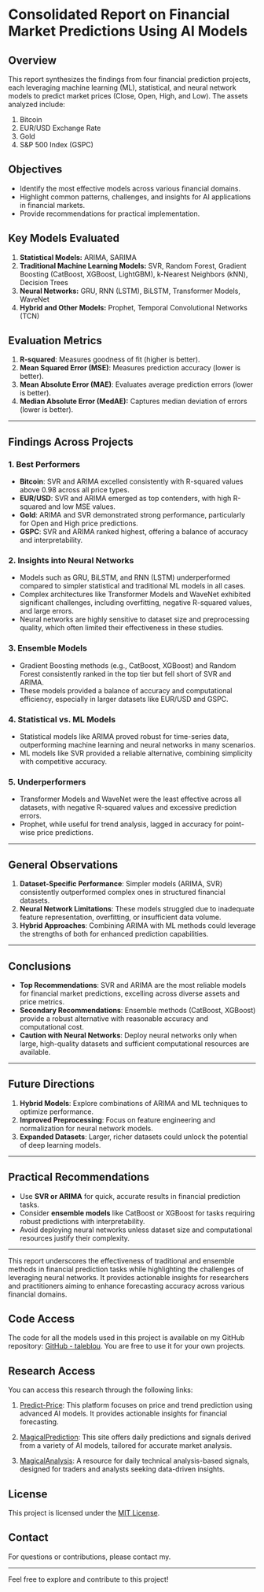# **Consolidated Report on Financial Market Predictions Using AI Models**

## **Overview**

This report synthesizes the findings from four financial prediction projects, each leveraging machine learning (ML), statistical, and neural network models to predict market prices (Close, Open, High, and Low). The assets analyzed include:

1. Bitcoin  
2. EUR/USD Exchange Rate  
3. Gold  
4. S\&P 500 Index (GSPC)

## **Objectives**

* Identify the most effective models across various financial domains.  
* Highlight common patterns, challenges, and insights for AI applications in financial markets.  
* Provide recommendations for practical implementation.

## **Key Models Evaluated**

1. **Statistical Models:** ARIMA, SARIMA  
2. **Traditional Machine Learning Models:** SVR, Random Forest, Gradient Boosting (CatBoost, XGBoost, LightGBM), k-Nearest Neighbors (kNN), Decision Trees  
3. **Neural Networks:** GRU, RNN (LSTM), BiLSTM, Transformer Models, WaveNet  
4. **Hybrid and Other Models:** Prophet, Temporal Convolutional Networks (TCN)

## **Evaluation Metrics**

1. **R-squared**: Measures goodness of fit (higher is better).  
2. **Mean Squared Error (MSE)**: Measures prediction accuracy (lower is better).  
3. **Mean Absolute Error (MAE)**: Evaluates average prediction errors (lower is better).  
4. **Median Absolute Error (MedAE):** Captures median deviation of errors (lower is better).

---

## **Findings Across Projects**

### **1\. Best Performers**

* **Bitcoin**: SVR and ARIMA excelled consistently with R-squared values above 0.98 across all price types.  
* **EUR/USD**: SVR and ARIMA emerged as top contenders, with high R-squared and low MSE values.  
* **Gold**: ARIMA and SVR demonstrated strong performance, particularly for Open and High price predictions.  
* **GSPC**: SVR and ARIMA ranked highest, offering a balance of accuracy and interpretability.

### **2\. Insights into Neural Networks**

* Models such as GRU, BiLSTM, and RNN (LSTM) underperformed compared to simpler statistical and traditional ML models in all cases.  
* Complex architectures like Transformer Models and WaveNet exhibited significant challenges, including overfitting, negative R-squared values, and large errors.  
* Neural networks are highly sensitive to dataset size and preprocessing quality, which often limited their effectiveness in these studies.

### **3\. Ensemble Models**

* Gradient Boosting methods (e.g., CatBoost, XGBoost) and Random Forest consistently ranked in the top tier but fell short of SVR and ARIMA.  
* These models provided a balance of accuracy and computational efficiency, especially in larger datasets like EUR/USD and GSPC.

### **4\. Statistical vs. ML Models**

* Statistical models like ARIMA proved robust for time-series data, outperforming machine learning and neural networks in many scenarios.  
* ML models like SVR provided a reliable alternative, combining simplicity with competitive accuracy.

### **5\. Underperformers**

* Transformer Models and WaveNet were the least effective across all datasets, with negative R-squared values and excessive prediction errors.  
* Prophet, while useful for trend analysis, lagged in accuracy for point-wise price predictions.

---

## **General Observations**

1. **Dataset-Specific Performance**: Simpler models (ARIMA, SVR) consistently outperformed complex ones in structured financial datasets.  
2. **Neural Network Limitations**: These models struggled due to inadequate feature representation, overfitting, or insufficient data volume.  
3. **Hybrid Approaches**: Combining ARIMA with ML methods could leverage the strengths of both for enhanced prediction capabilities.

---

## **Conclusions**

* **Top Recommendations**: SVR and ARIMA are the most reliable models for financial market predictions, excelling across diverse assets and price metrics.  
* **Secondary Recommendations**: Ensemble methods (CatBoost, XGBoost) provide a robust alternative with reasonable accuracy and computational cost.  
* **Caution with Neural Networks**: Deploy neural networks only when large, high-quality datasets and sufficient computational resources are available.

---

## **Future Directions**

1. **Hybrid Models**: Explore combinations of ARIMA and ML techniques to optimize performance.  
2. **Improved Preprocessing**: Focus on feature engineering and normalization for neural network models.  
3. **Expanded Datasets**: Larger, richer datasets could unlock the potential of deep learning models.

---

## **Practical Recommendations**

* Use **SVR or ARIMA** for quick, accurate results in financial prediction tasks.  
* Consider **ensemble models** like CatBoost or XGBoost for tasks requiring robust predictions with interpretability.  
* Avoid deploying neural networks unless dataset size and computational resources justify their complexity.

---

This report underscores the effectiveness of traditional and ensemble methods in financial prediction tasks while highlighting the challenges of leveraging neural networks. It provides actionable insights for researchers and practitioners aiming to enhance forecasting accuracy across various financial domains.


## Code Access

The code for all the models used in this project is available on my GitHub repository: [GitHub - taleblou](https://github.com/taleblou). You are free to use it for your own projects.

## Research Access

You can access this research through the following links:

1. [Predict-Price](https://predict-price.com/): This platform focuses on price and trend prediction using advanced AI models. It provides actionable insights for financial forecasting.

2. [MagicalPrediction](https://magicalprediction.com/): This site offers daily predictions and signals derived from a variety of AI models, tailored for accurate market analysis.

3. [MagicalAnalysis](https://magicalanalysis.com/): A resource for daily technical analysis-based signals, designed for traders and analysts seeking data-driven insights.

## License

This project is licensed under the [MIT License](LICENSE).

## Contact

For questions or contributions, please contact my.

---

Feel free to explore and contribute to this project!
